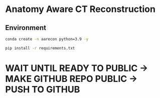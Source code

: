# Anatomy Aware CT Reconstruction

## Environment
```bash
conda create -n aarecon python=3.9 -y
```
```bash
pip install -r requirements.txt
```

# WAIT UNTIL READY TO PUBLIC -> MAKE GITHUB REPO PUBLIC -> PUSH TO GITHUB